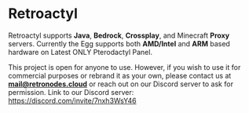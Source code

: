 # Retroactyl

Retroactyl supports **Java**, **Bedrock**, **Crossplay**, and Minecraft **Proxy** servers. Currently the Egg supports both **AMD/Intel** and **ARM** based hardware on Latest ONLY Pterodactyl Panel.

This project is open for anyone to use. However, if you wish to use it for commercial purposes or rebrand it as your own, please contact us at **mail@retronodes.cloud** or reach out on our Discord server to ask for permission.
Link to our Discord server: https://discord.com/invite/7nxh3WsY46


